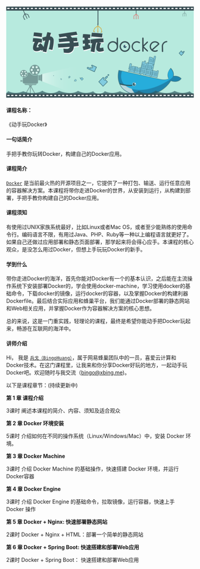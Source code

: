 ![Docker的海洋](play-docker.png)

#### 课程名称：
《动手玩Docker》

#### 一句话简介
手把手教你玩转Docker，构建自己的Docker应用。

#### 课程简介
[`Docker`](http://www.docker.com) 是当前最火热的开源项目之一，它提供了一种打包、输送、运行任意应用的容器解决方案。本课程将带你走进Docker的世界，从安装到运行，从构建到部署，手把手教你构建自己的Docker应用。

#### 课程须知
有使用过UNIX家族系统最好，比如Linux或者Mac OS，或者至少能熟练的使用命令行。编码语言不限，有用过Java、PHP、Ruby等一种以上编程语言就更好了。如果自己还做过应用部署和静态页面部署，那学起来将会得心应手。本课程的核心观众，是没怎么用过Docker，但想上手玩玩Docker的新手。

#### 学到什么
带你走进Docker的海洋，首先你能对Docker有一个的基本认识，之后能在主流操作系统下安装部署Docker的，学会使用docker-machine，学习使用docker的基础命令，下载docker的镜像，运行docker的容器，以及掌握Docker的构建利器Dockerfile。最后结合实际应用和蜂巢平台，我们能通过Docker部署的静态网站和Web相关应用，并掌握Docker作为容器解决方案的核心思想。

总的来说，这是一门重实践，轻理论的课程，最终是希望你能动手把Docker玩起来，畅游在互联网的海洋中。


#### 讲师介绍
Hi， 我是 [`兵戈（BingoHuang）`](http://xbing.me)，属于网易蜂巢团队中的一员，喜爱云计算和Docker技术。在这门课程里，让我来和你分享Docker好玩的地方，一起动手玩Docker吧。欢迎随时与我交流（bingo@xbing.me)。

以下是课程章节：(持续更新中)

**第 1 章 课程介绍**

3课时
阐述本课程的简介、内容、须知及适合观众

**第 2 章 Docker 环境安装**

5课时
介绍如何在不同的操作系统（Linux/Windows/Mac）中，安装 Docker 环境。

**第 3 章 Docker Machine**

3课时
介绍 Docker Machine 的基础操作，快速搭建 Docker 环境，并运行Docker容器

**第 4 章 Docker Engine**

3课时
介绍 Docker Engine 的基础命令，拉取镜像，运行容器，快速上手 Docker 操作

**第 5 章 Docker + Nginx: 快速部署静态网站**

2课时
Docker + Nginx + HTML：部署一个简单的静态网站

**第 6 章 Docker + Spring Boot: 快速搭建和部署Web应用**

2课时
Docker + Spring Boot： 快速搭建和部署Web应用
